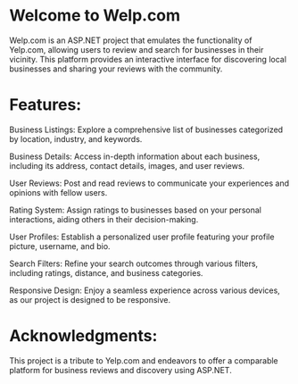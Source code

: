 <h1>Welcome to Welp.com</h1>

Welp.com is an ASP.NET project that emulates the functionality of Yelp.com, allowing users to review and search for businesses in their vicinity. This platform provides an interactive interface for discovering local businesses and sharing your reviews with the community.

<h1>Features:</h1>
Business Listings: Explore a comprehensive list of businesses categorized by location, industry, and keywords.

Business Details: Access in-depth information about each business, including its address, contact details, images, and user reviews.

User Reviews: Post and read reviews to communicate your experiences and opinions with fellow users.

Rating System: Assign ratings to businesses based on your personal interactions, aiding others in their decision-making.

User Profiles: Establish a personalized user profile featuring your profile picture, username, and bio.

Search Filters: Refine your search outcomes through various filters, including ratings, distance, and business categories.

Responsive Design: Enjoy a seamless experience across various devices, as our project is designed to be responsive.



<h1>Acknowledgments:</h1>
This project is a tribute to Yelp.com and endeavors to offer a comparable platform for business reviews and discovery using ASP.NET.
